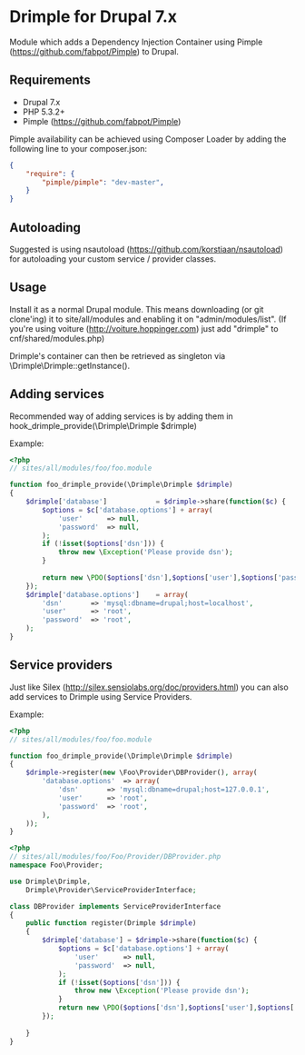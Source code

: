 Drimple for Drupal 7.x
========================
Module which adds a Dependency Injection Container using Pimple (https://github.com/fabpot/Pimple) to Drupal. 
 
Requirements
--------------------------------

* Drupal 7.x
* PHP 5.3.2+
* Pimple (https://github.com/fabpot/Pimple)

Pimple availability can be achieved using Composer Loader by adding the following line to your composer.json:

``` json
{
	"require": {
	    "pimple/pimple": "dev-master",
	}
}
```

Autoloading
--------------------------------

Suggested is using nsautoload (https://github.com/korstiaan/nsautoload) for autoloading your custom service / provider classes.

Usage
--------------------------------

Install it as a normal Drupal module. This means downloading (or git clone'ing) it to site/all/modules and enabling it on "admin/modules/list".
(If you're using voiture (http://voiture.hoppinger.com) just add "drimple" to cnf/shared/modules.php)

Drimple's container can then be retrieved as singleton via \Drimple\Drimple::getInstance().

Adding services
--------------------------------
 
Recommended way of adding services is by adding them in hook_drimple_provide(\Drimple\Drimple $drimple)

Example:

```php
<?php
// sites/all/modules/foo/foo.module

function foo_drimple_provide(\Drimple\Drimple $drimple)	
{
	$drimple['database'] 			= $drimple->share(function($c) {
		$options = $c['database.options'] + array(
			'user'		=> null,
			'password' 	=> null,
		);
		if (!isset($options['dsn'])) {
			throw new \Exception('Please provide dsn');
		}
		
		return new \PDO($options['dsn'],$options['user'],$options['password']);
	});
	$drimple['database.options'] 	= array(
		'dsn'		=> 'mysql:dbname=drupal;host=localhost',
		'user'		=> 'root',
		'password' 	=> 'root',
	); 
}
```

Service providers
--------------------------------  

Just like Silex (http://silex.sensiolabs.org/doc/providers.html) you can also add services to Drimple using Service Providers. 

Example:

```php
<?php
// sites/all/modules/foo/foo.module

function foo_drimple_provide(\Drimple\Drimple $drimple)	
{
	$drimple->register(new \Foo\Provider\DBProvider(), array(
		'database.options' 	=> array(
			'dsn'		=> 'mysql:dbname=drupal;host=127.0.0.1',
			'user'		=> 'root',
			'password' 	=> 'root',
		),
	));
}
```

```php
<?php
// sites/all/modules/foo/Foo/Provider/DBProvider.php
namespace Foo\Provider;

use Drimple\Drimple,
	Drimple\Provider\ServiceProviderInterface; 

class DBProvider implements ServiceProviderInterface
{
	public function register(Drimple $drimple)
	{
		$drimple['database'] = $drimple->share(function($c) {
			$options = $c['database.options'] + array(
				'user'		=> null,
				'password' 	=> null,
			);
			if (!isset($options['dsn'])) {
				throw new \Exception('Please provide dsn');
			}
			return new \PDO($options['dsn'],$options['user'],$options['password']);
		});
	
	}
}
```  